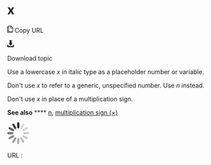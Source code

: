 ﻿# x

![Copy URL](media/x/Copy.png)
Copy URL

![Download](media/x/Download.png)

Download topic

Use a lowercase *x* in italic type as a placeholder number or variable. 

Don't use *x* to refer to a generic, unspecified number. Use *n* instead. 

Don't use *x* in place of a multiplication sign.

**See also** **** [n](https://worldready.cloudapp.net/Styleguide/Read?id=2700&topicid=35475), [multiplication sign (×)](https://worldready.cloudapp.net/Styleguide/Read?id=2700&topicid=35472)

![In progress](media/x/activity-large.gif)

URL :
